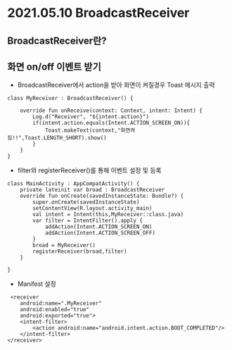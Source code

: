 # 2021.05.10 BroadcastReceiver

## BroadcastReceiver란?


## 화면 on/off 이벤트 받기
- BroadcastReceiver에서 action을 받아 화면이 켜질경우 Toast 메시지 출력
```
class MyReceiver : BroadcastReceiver() {

    override fun onReceive(context: Context, intent: Intent) {
        Log.d("Receiver", "${intent.action}")
        if(intent.action.equals(Intent.ACTION_SCREEN_ON)){
            Toast.makeText(context,"화면켜짐!!",Toast.LENGTH_SHORT).show()
        }
    }
}
```
- filter와 registerReceiver()를 통해 이벤트 설정 및 등록
```
class MainActivity : AppCompatActivity() {
    private lateinit var broad : BroadcastReceiver
    override fun onCreate(savedInstanceState: Bundle?) {
        super.onCreate(savedInstanceState)
        setContentView(R.layout.activity_main)
        val intent = Intent(this,MyReceiver::class.java)
        var filter = IntentFilter().apply {
            addAction(Intent.ACTION_SCREEN_ON)
            addAction(Intent.ACTION_SCREEN_OFF)
        }
        broad = MyReceiver()
        registerReceiver(broad,filter)
    }

}
```
- Manifest 설정
```
 <receiver
    android:name=".MyReceiver"
    android:enabled="true"
    android:exported="true">
    <intent-filter>
        <action android:name="android.intent.action.BOOT_COMPLETED"/>
    </intent-filter>
</receiver>
```
